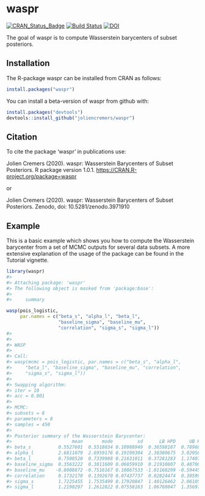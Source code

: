 
<!-- README.md is generated from README.Rmd. Please edit that file -->

# waspr

[![CRAN\_Status\_Badge](http://www.r-pkg.org/badges/version/waspr)](https://cran.r-project.org/package=waspr)
[![Build
Status](https://travis-ci.org/joliencremers/waspr.svg?branch=master)](https://travis-ci.org/joliencremers/waspr)
[![DOI](https://zenodo.org/badge/DOI/10.5281/zenodo.3971910.svg)](https://doi.org/10.5281/zenodo.3971910)

The goal of waspr is to compute Wasserstein barycenters of subset
posteriors.

## Installation

The R-package waspr can be installed from CRAN as follows:

``` r
install.packages("waspr")
```

You can install a beta-version of waspr from github with:

``` r
install.packages("devtools")
devtools::install_github("joliencremers/waspr")
```

## Citation

To cite the package ‘waspr’ in publications use:

Jolien Cremers (2020). waspr: Wasserstein Barycenters of Subset
Posteriors. R package version 1.0.1.
<https://CRAN.R-project.org/package=waspr>

or

Jolien Cremers (2020). waspr: Wasserstein Barycenters of Subset
Posteriors. Zenodo, doi: 10.5281/zenodo.3971910

## Example

This is a basic example which shows you how to compute the Wasserstein
barycenter from a set of MCMC outputs for several data subsets. A more
extensive explanation of the usage of the package can be found in the
Tutorial vignette.

``` r
library(waspr)
#> 
#> Attaching package: 'waspr'
#> The following object is masked from 'package:base':
#> 
#>     summary

wasp(pois_logistic,
     par.names = c("beta_s", "alpha_l", "beta_l",
                   "baseline_sigma", "baseline_mu",
                   "correlation", "sigma_s", "sigma_l"))
#> 
#> 
#> WASP 
#> 
#> Call: 
#> wasp(mcmc = pois_logistic, par.names = c("beta_s", "alpha_l", 
#>     "beta_l", "baseline_sigma", "baseline_mu", "correlation", 
#>     "sigma_s", "sigma_l"))
#> 
#> Swapping algorithm: 
#> iter = 10
#> acc = 0.001
#> 
#> MCMC: 
#> subsets = 8
#> parameters = 8
#> samples = 450
#> 
#> Posterior summary of the Wasserstein Barycenter: 
#>                      mean       mode         sd      LB HPD     UB HPD
#> beta_s          0.5527601  0.5518034 0.10988949  0.36598187  0.7896041
#> alpha_l         2.6811079  2.6959176 0.19199304  2.30380675  3.0295802
#> beta_l          0.7508520  0.7339988 0.21631011  0.37281283  1.1740767
#> baseline_sigma  0.3563222  0.3811609 0.06859910  0.21910807  0.4870079
#> baseline_mu    -0.8008872 -0.7516167 0.10867533 -1.01168299 -0.5944583
#> correlation     0.1732170  0.1392670 0.07437737  0.02824474  0.3059979
#> sigma_s         1.7225455  1.7535499 0.17920847  1.40126462  2.0610585
#> sigma_l         1.2190297  1.2612822 0.07558163  1.06768047  1.3569757
```
